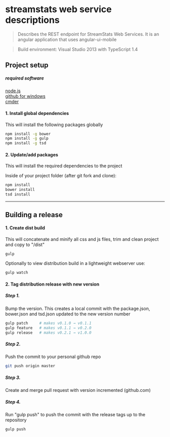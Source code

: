 ﻿# streamstats web service descriptions

> Describes the REST endpoint for StreamStats Web Services.  It is an angular application that uses angular-ui-mobile

> Build environment: Visual Studio 2013 with TypeScript 1.4


## Project setup

##### required software
[node.js](http://nodejs.org)  
[github for windows](https://windows.github.com/)   
[cmder](http://gooseberrycreative.com/cmder/)   

#### 1.  Install global dependencies
This will install the following packages globally

```bash
npm install -g bower
npm install -g gulp
npm install -g tsd
```

#### 2.  Update/add packages
This will install the required dependencies to the project

Inside of your project folder (after git fork and clone):
```bash
npm install
bower install
tsd install
```

------

## Building a release

#### 1.  Create dist build
This will concatenate and minify all css and js files, trim and clean project and copy to "/dist"

```bash
gulp
```

Optionally to view distribution build in a lightweight webserver use:
```bash
gulp watch
```

#### 2.  Tag distribution release with new version

##### Step 1.
Bump the version.  This creates a local commit with the package.json, bower.json and tsd.json updated to the new version number

 ```bash
gulp patch     # makes v0.1.0 → v0.1.1
gulp feature   # makes v0.1.1 → v0.2.0
gulp release   # makes v0.2.1 → v1.0.0
 ```

##### Step 2.   
 Push the commit to your personal github repo 
 
 ```bash
 git push origin master
 ```

##### Step 3.   
 Create and merge pull request with version incremented (github.com)

##### Step 4.   
Run "gulp push" to push the commit with the release tags up to the repository

```bash
gulp push
```